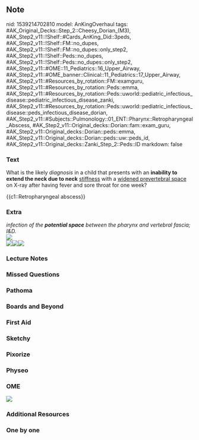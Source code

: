 ## Note
nid: 1539214702810
model: AnKingOverhaul
tags: #AK_Original_Decks::Step_2::Cheesy_Dorian_(M3), #AK_Step2_v11::!Shelf::#Cards_AnKing_Did::3peds, #AK_Step2_v11::!Shelf::FM::no_dupes, #AK_Step2_v11::!Shelf::FM::no_dupes::only_step2, #AK_Step2_v11::!Shelf::Peds::no_dupes, #AK_Step2_v11::!Shelf::Peds::no_dupes::only_step2, #AK_Step2_v11::#OME::11_Pediatrics::16_Upper_Airway, #AK_Step2_v11::#OME_banner::Clinical::11_Pediatrics::17_Upper_Airway, #AK_Step2_v11::#Resources_by_rotation::FM::examguru, #AK_Step2_v11::#Resources_by_rotation::Peds::emma, #AK_Step2_v11::#Resources_by_rotation::Peds::uworld::pediatric_infectious_disease::pediatric_infectious_disease_zanki, #AK_Step2_v11::#Resources_by_rotation::Peds::uworld::pediatric_infectious_disease::peds_infectious_disease_dorian, #AK_Step2_v11::#Subjects::Pulmonology::01_ENT::Pharynx::Retropharyngeal_Abscess, #AK_Step2_v11::Original_decks::Dorian::fam::exam_guru, #AK_Step2_v11::Original_decks::Dorian::peds::emma, #AK_Step2_v11::Original_decks::Dorian::peds::uw::peds_id, #AK_Step2_v11::Original_decks::Zanki_Step_2::Peds::ID
markdown: false

### Text
What is the likely <i>diagnosis</i> in a child that presents with
an <b>inability to extend the neck due to neck</b> <u style=
"">stiffness</u> with a <u>widened prevertebral space</u> on X-ray
after having fever and sore throat for one week?
<div>
  {{c1::Retropharyngeal abscess}}
</div>

### Extra
<div>
  <div>
    <i>infection of the <b>potential space</b> between the pharynx
    and vertebral fascia; I&D.</i>
  </div><i><img src="rpa.png"></i>
</div><img src="paste-5320231824130049.jpg"><img src=
"paste-1656474396786691.jpg"><i><img src=
"Upper%20Airway%20Peds.jpg"></i>

### Lecture Notes


### Missed Questions


### Pathoma


### Boards and Beyond


### First Aid


### Sketchy


### Pixorize


### Physeo


### OME
<div class="ome-widget">
  <a href=
  "https://onlinemeded.org/spa/pediatrics/upper-airway/acquire?ref=anki">
  <img src="_OME_AnkiFlashcards_Lesson_5.png"></a>
</div>

### Additional Resources


### One by one

